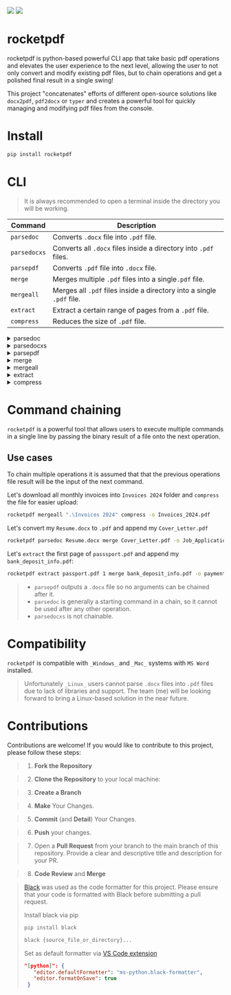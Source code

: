 [![](https://img.shields.io/badge/github-purple?style=for-the-badge)](https://github.com/D4ario0/rocketpdf/) [![](https://img.shields.io/badge/Pypi-blue?style=for-the-badge)](https://pypi.org/project/rocketpdf/)
# rocketpdf 
rocketpdf is python-based powerful CLI app that take basic pdf operations and elevates the user experience to the next level, allowing the user to not only convert and modify existing pdf files, but to chain operations and get a polished final result in a single swing!

This project "concatenates" efforts of different open-source solutions like `docx2pdf`, `pdf2docx` or `typer` and creates a powerful tool for quickly managing and modifying pdf files from the console. 

# Install 
``` bash
pip install rocketpdf
```
# CLI 

> It is always recommended to open a terminal inside the directory you will be working.

  | Command | Description |
  | --- | --- |
  | `parsedoc` | Converts `.docx` file into `.pdf` file. |
  | `parsedocxs` | Converts all `.docx` files inside a directory into `.pdf` files. |
  | `parsepdf` | Converts `.pdf` file into `.docx` file. |
  | `merge` | Merges multiple `.pdf` files into a single`.pdf` file. |
  | `mergeall` | Merges all `.pdf` files inside a directory into a single `.pdf` file. |
  | `extract` | Extract a certain range of pages from a `.pdf` file. |
  | `compress` | Reduces the size of `.pdf` file. |
  
<details>
<summary>parsedoc</summary>
  
## parsedoc
Converts `.docx` file into `.pdf` file.
``` bash
rocketpdf parsedoc sample.docx
```
`-o`: Customize file output name. Default: `{filename}.pdf`.
</details>
<details>
<summary>parsedocxs</summary>
  
## parsedocxs
Converts all `.docx` files inside a directory into `.pdf` files.
``` bash
rocketpdf parsedocxs C:\Users\user\samples
```
Default: `{filename}.pdf`.
</details>
<details>
<summary>parsepdf</summary>
  
## parsepdf
Converts `.pdf` file into `.docx` file.
``` bash
rocketpdf parsepdf sample.pdf
```
`-o`: Customize file output name. Default: `{filename}.docx`.
</details>
<details>
<summary>merge</summary>
  
## merge
Merges multiple `.pdf` files into a single`.pdf` file.
``` bash
rocketpdf merge sample.pdf sample2.pdf sample3.pdf
```
`-o`: Customize file output name. Default: `merged.pdf`.
</details>
<details>
<summary>mergeall</summary>  

## mergeall
Merges all `.pdf` files inside a directory into a single `.pdf` file.
``` bash
rocketpdf mergeall C:\Users\user\samples
```
`-o`: Customize file output name. Default: `{directory}-merged.pdf`.
</details>
<details>
<summary>extract</summary>
  
## extract
Extract a certain range of pages from a `.pdf` file.
### Single page
``` bash
rocketpdf extract sample.pdf 2
```
### Multi-page
``` bash
rocketpdf extract sample.pdf 2 4
```
`-o`: Customize file output name. Default: `{filename} page(s) # - #`
</details>
<details>
  <summary>compress</summary>
  
## compress
Reduces the size of `.pdf` file.
``` bash
rocketpdf compress sample.pdf
```
`-o`: Customize file output name. Default: `{filename}-compressed.pdf`.
</details>

# Command chaining 
`rocketpdf` is a powerful tool that allows users to execute multiple commands in a single line by passing the binary result of a file onto the next operation.
## Use cases
To chain multiple operations it is assumed that that the previous operations file result will be the input of the next command.

Let's download all monthly invoices into `Invoices 2024` folder and `compress` the file for easier upload:
``` bash
rocketpdf mergeall ".\Invoices 2024" compress -o Invoices_2024.pdf 
```

Let's convert my `Resume.docx` to `.pdf` and append my `Cover_Letter.pdf`
``` bash
rocketpdf parsedoc Resume.docx merge Cover_Letter.pdf -o Job_Application.pdf 
```

Let's `extract` the first page of `passsport.pdf` and append my `bank_deposit_info.pdf`:
``` bash
rocketpdf extract passport.pdf 1 merge bank_deposit_info.pdf -o payment_information.pdf
```
> + `parsepdf` outputs a `.docx` file so no arguments can be chained after it.
> + `parsedoc` is generally a starting command in a chain, so it cannot be used after any other operation.
> + `parsedocxs` is not chainable.

# Compatibility 
`rocketpdf` is compatible with `_Windows_` and `_Mac_` systems with `MS Word` installed.

> Unfortunately `_Linux_` users cannot parse `.docx` files into `.pdf` files due to lack of libraries and support. The team (me) will be looking forward to bring a Linux-based solution in the near future.

# Contributions
Contributions are welcome! If you would like to contribute to this project, please follow these steps:

> 1. __Fork the Repository__

> 2. __Clone the Repository__ to your local machine:

> 3. __Create a Branch__

> 4. __Make__ Your Changes.

> 5. __Commit__ (and __Detail__) Your Changes.

> 6. __Push__ your changes.

> 7.  Open a __Pull Request__ from your branch to the main branch of this repository. Provide a clear and descriptive title and description for your PR.

> 8. __Code Review__ and __Merge__

> [Black](https://black.readthedocs.io/en/stable/) was used as the code formatter for this project. Please ensure that your code is formatted with Black before submitting a pull request.
>
> Install black via pip
> ```bash
> pip install black
> ```
> ```bash
> black {source_file_or_directory}...
> ```
> Set as default formatter via [VS Code extension](https://marketplace.visualstudio.com/items?itemName=ms-python.black-formatter)
> ```json
> "[python]": {
>    "editor.defaultFormatter": "ms-python.black-formatter",
>    "editor.formatOnSave": true
>  }
>  ```
